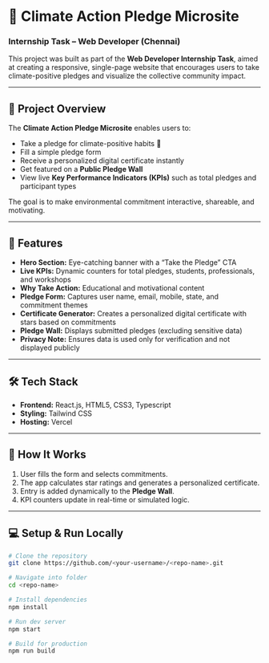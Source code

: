 # 🌿 Climate Action Pledge Microsite  
### Internship Task – Web Developer (Chennai)

This project was built as part of the **Web Developer Internship Task**, aimed at creating a responsive, single-page website that encourages users to take climate-positive pledges and visualize the collective community impact.

---

## 🚀 Project Overview
The **Climate Action Pledge Microsite** enables users to:
- Take a pledge for climate-positive habits 🌱  
- Fill a simple pledge form  
- Receive a personalized digital certificate instantly  
- Get featured on a **Public Pledge Wall**  
- View live **Key Performance Indicators (KPIs)** such as total pledges and participant types  

The goal is to make environmental commitment interactive, shareable, and motivating.

---

## 🧩 Features
- **Hero Section:** Eye-catching banner with a “Take the Pledge” CTA  
- **Live KPIs:** Dynamic counters for total pledges, students, professionals, and workshops  
- **Why Take Action:** Educational and motivational content  
- **Pledge Form:** Captures user name, email, mobile, state, and commitment themes  
- **Certificate Generator:** Creates a personalized digital certificate with stars based on commitments  
- **Pledge Wall:** Displays submitted pledges (excluding sensitive data)  
- **Privacy Note:** Ensures data is used only for verification and not displayed publicly  

---

## 🛠️ Tech Stack
- **Frontend:** React.js, HTML5, CSS3, Typescript  
- **Styling:** Tailwind CSS
- **Hosting:** Vercel  

---

## 🧠 How It Works
1. User fills the form and selects commitments.  
2. The app calculates star ratings and generates a personalized certificate.  
3. Entry is added dynamically to the **Pledge Wall**.  
4. KPI counters update in real-time or simulated logic.

---

## 💻 Setup & Run Locally
```bash
# Clone the repository
git clone https://github.com/<your-username>/<repo-name>.git

# Navigate into folder
cd <repo-name>

# Install dependencies
npm install

# Run dev server
npm start

# Build for production
npm run build


  
